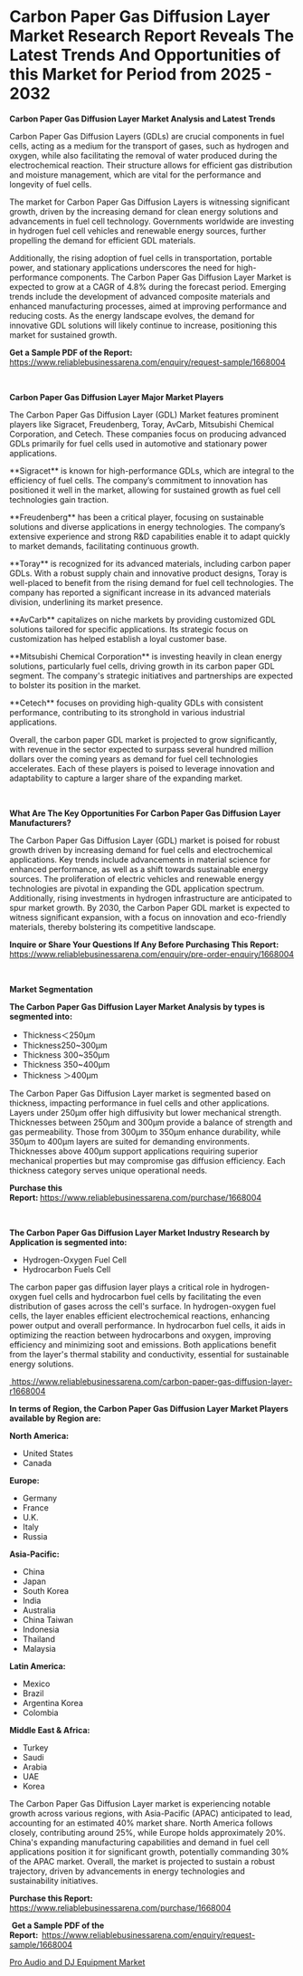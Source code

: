 <p><h1>Carbon Paper Gas Diffusion Layer Market Research Report Reveals The Latest Trends And Opportunities of this Market for Period from 2025 - 2032</h1></p><p><strong>Carbon Paper Gas Diffusion Layer Market Analysis and Latest Trends</strong></p>
<p><p>Carbon Paper Gas Diffusion Layers (GDLs) are crucial components in fuel cells, acting as a medium for the transport of gases, such as hydrogen and oxygen, while also facilitating the removal of water produced during the electrochemical reaction. Their structure allows for efficient gas distribution and moisture management, which are vital for the performance and longevity of fuel cells. </p><p>The market for Carbon Paper Gas Diffusion Layers is witnessing significant growth, driven by the increasing demand for clean energy solutions and advancements in fuel cell technology. Governments worldwide are investing in hydrogen fuel cell vehicles and renewable energy sources, further propelling the demand for efficient GDL materials. </p><p>Additionally, the rising adoption of fuel cells in transportation, portable power, and stationary applications underscores the need for high-performance components. The Carbon Paper Gas Diffusion Layer Market is expected to grow at a CAGR of 4.8% during the forecast period. Emerging trends include the development of advanced composite materials and enhanced manufacturing processes, aimed at improving performance and reducing costs. As the energy landscape evolves, the demand for innovative GDL solutions will likely continue to increase, positioning this market for sustained growth.</p></p>
<p><strong>Get a Sample PDF of the Report:&nbsp;</strong> <a href="https://www.reliablebusinessarena.com/enquiry/request-sample/1668004?utm_campaign=1891&utm_medium=2&utm_source=Github&utm_content=ia&utm_term=08032025&utm_id=carbon-paper-gas-diffusion-layer">https://www.reliablebusinessarena.com/enquiry/request-sample/1668004</a></p>
<p>&nbsp;</p>
<p><strong>Carbon Paper Gas Diffusion Layer Major Market Players</strong></p>
<p><p>The Carbon Paper Gas Diffusion Layer (GDL) Market features prominent players like Sigracet, Freudenberg, Toray, AvCarb, Mitsubishi Chemical Corporation, and Cetech. These companies focus on producing advanced GDLs primarily for fuel cells used in automotive and stationary power applications.</p><p>**Sigracet** is known for high-performance GDLs, which are integral to the efficiency of fuel cells. The company’s commitment to innovation has positioned it well in the market, allowing for sustained growth as fuel cell technologies gain traction. </p><p>**Freudenberg** has been a critical player, focusing on sustainable solutions and diverse applications in energy technologies. The company’s extensive experience and strong R&D capabilities enable it to adapt quickly to market demands, facilitating continuous growth.</p><p>**Toray** is recognized for its advanced materials, including carbon paper GDLs. With a robust supply chain and innovative product designs, Toray is well-placed to benefit from the rising demand for fuel cell technologies. The company has reported a significant increase in its advanced materials division, underlining its market presence.</p><p>**AvCarb** capitalizes on niche markets by providing customized GDL solutions tailored for specific applications. Its strategic focus on customization has helped establish a loyal customer base.</p><p>**Mitsubishi Chemical Corporation** is investing heavily in clean energy solutions, particularly fuel cells, driving growth in its carbon paper GDL segment. The company's strategic initiatives and partnerships are expected to bolster its position in the market.</p><p>**Cetech** focuses on providing high-quality GDLs with consistent performance, contributing to its stronghold in various industrial applications. </p><p>Overall, the carbon paper GDL market is projected to grow significantly, with revenue in the sector expected to surpass several hundred million dollars over the coming years as demand for fuel cell technologies accelerates. Each of these players is poised to leverage innovation and adaptability to capture a larger share of the expanding market.</p></p>
<p>&nbsp;</p>
<p><strong>What Are The Key Opportunities For Carbon Paper Gas Diffusion Layer Manufacturers?</strong></p>
<p><p>The Carbon Paper Gas Diffusion Layer (GDL) market is poised for robust growth driven by increasing demand for fuel cells and electrochemical applications. Key trends include advancements in material science for enhanced performance, as well as a shift towards sustainable energy sources. The proliferation of electric vehicles and renewable energy technologies are pivotal in expanding the GDL application spectrum. Additionally, rising investments in hydrogen infrastructure are anticipated to spur market growth. By 2030, the Carbon Paper GDL market is expected to witness significant expansion, with a focus on innovation and eco-friendly materials, thereby bolstering its competitive landscape.</p></p>
<p><strong>Inquire or Share Your Questions If Any Before Purchasing This Report:</strong> <a href="https://www.reliablebusinessarena.com/enquiry/pre-order-enquiry/1668004?utm_campaign=1891&utm_medium=2&utm_source=Github&utm_content=ia&utm_term=08032025&utm_id=carbon-paper-gas-diffusion-layer">https://www.reliablebusinessarena.com/enquiry/pre-order-enquiry/1668004</a></p>
<p>&nbsp;</p>
<p><strong>Market Segmentation</strong></p>
<p><strong>The Carbon Paper Gas Diffusion Layer Market Analysis by types is segmented into:</strong></p>
<p><ul><li>Thickness＜250μm</li><li>Thickness250~300μm</li><li>Thickness 300~350μm</li><li>Thickness 350~400μm</li><li>Thickness ＞400μm</li></ul></p>
<p><p>The Carbon Paper Gas Diffusion Layer market is segmented based on thickness, impacting performance in fuel cells and other applications. Layers under 250μm offer high diffusivity but lower mechanical strength. Thicknesses between 250μm and 300μm provide a balance of strength and gas permeability. Those from 300μm to 350μm enhance durability, while 350μm to 400μm layers are suited for demanding environments. Thicknesses above 400μm support applications requiring superior mechanical properties but may compromise gas diffusion efficiency. Each thickness category serves unique operational needs.</p></p>
<p><strong>Purchase this Report:&nbsp;</strong><a href="https://www.reliablebusinessarena.com/purchase/1668004?utm_campaign=1891&utm_medium=2&utm_source=Github&utm_content=ia&utm_term=08032025&utm_id=carbon-paper-gas-diffusion-layer">https://www.reliablebusinessarena.com/purchase/1668004</a></p>
<p>&nbsp;</p>
<p><strong>The Carbon Paper Gas Diffusion Layer Market Industry Research by Application is segmented into:</strong></p>
<p><ul><li>Hydrogen-Oxygen Fuel Cell</li><li>Hydrocarbon Fuels Cell</li></ul></p>
<p><p>The carbon paper gas diffusion layer plays a critical role in hydrogen-oxygen fuel cells and hydrocarbon fuel cells by facilitating the even distribution of gases across the cell's surface. In hydrogen-oxygen fuel cells, the layer enables efficient electrochemical reactions, enhancing power output and overall performance. In hydrocarbon fuel cells, it aids in optimizing the reaction between hydrocarbons and oxygen, improving efficiency and minimizing soot and emissions. Both applications benefit from the layer's thermal stability and conductivity, essential for sustainable energy solutions.</p></p>
<p><a href="https://www.reliablebusinessarena.com/carbon-paper-gas-diffusion-layer-r1668004?utm_campaign=1891&utm_medium=2&utm_source=Github&utm_content=ia&utm_term=08032025&utm_id=carbon-paper-gas-diffusion-layer">&nbsp;https://www.reliablebusinessarena.com/carbon-paper-gas-diffusion-layer-r1668004</a></p>
<p><strong>In terms of Region, the Carbon Paper Gas Diffusion Layer Market Players available by Region are:</strong></p>
<p>
    <p> <strong> North America: </strong>
        <ul>
            <li>United States</li>
            <li>Canada</li>
        </ul>
        </p> 
    <p> <strong> Europe: </strong>
        <ul>
            <li>Germany</li>
            <li>France</li>
            <li>U.K.</li>
            <li>Italy</li>
            <li>Russia</li>
        </ul>
        </p> 
    <p> <strong> Asia-Pacific: </strong>
        <ul>
            <li>China</li>
            <li>Japan</li>
            <li>South Korea</li>
            <li>India</li>
            <li>Australia</li>
            <li>China Taiwan</li>
            <li>Indonesia</li>
            <li>Thailand</li>
            <li>Malaysia</li>
        </ul>
        </p> 
    <p> <strong> Latin America: </strong>
        <ul>
            <li>Mexico</li>
            <li>Brazil</li>
            <li>Argentina Korea</li>
            <li>Colombia</li>
        </ul>
        </p> 
    <p> <strong> Middle East & Africa: </strong>
        <ul>
            <li>Turkey</li>
            <li>Saudi</li>
            <li>Arabia</li>
            <li>UAE</li>
            <li>Korea</li>
        </ul>
    </p>
    </p>
<p><p>The Carbon Paper Gas Diffusion Layer market is experiencing notable growth across various regions, with Asia-Pacific (APAC) anticipated to lead, accounting for an estimated 40% market share. North America follows closely, contributing around 25%, while Europe holds approximately 20%. China's expanding manufacturing capabilities and demand in fuel cell applications position it for significant growth, potentially commanding 30% of the APAC market. Overall, the market is projected to sustain a robust trajectory, driven by advancements in energy technologies and sustainability initiatives.</p></p>
<p><strong>Purchase this Report: </strong><a href="https://www.reliablebusinessarena.com/purchase/1668004?utm_campaign=1891&utm_medium=2&utm_source=Github&utm_content=ia&utm_term=08032025&utm_id=carbon-paper-gas-diffusion-layer">https://www.reliablebusinessarena.com/purchase/1668004</a></p>
<p>&nbsp;<strong>Get a Sample PDF of the Report:&nbsp;&nbsp;</strong><a href="https://www.reliablebusinessarena.com/enquiry/request-sample/1668004?utm_campaign=1891&utm_medium=2&utm_source=Github&utm_content=ia&utm_term=08032025&utm_id=carbon-paper-gas-diffusion-layer">https://www.reliablebusinessarena.com/enquiry/request-sample/1668004</a></p>
<p><strong></strong></p>
<p><p><a href="https://github.com/Krish2023na/Market-Research-Report-List-7/blob/main/pro-audio-and-dj-equipment-market.md?utm_campaign=1891&utm_medium=2&utm_source=Github&utm_content=ia&utm_term=08032025&utm_id=carbon-paper-gas-diffusion-layer">Pro Audio and DJ Equipment Market</a></p></p>
